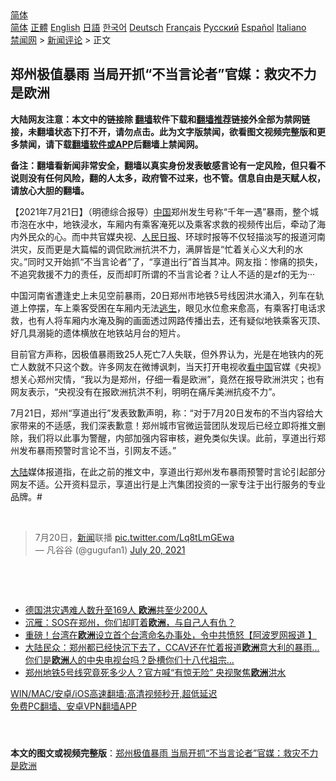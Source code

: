  <!-- 面包屑导航 --> <div class="breadcrumb"><!-- GTranslate: https://gtranslate.io/ -->  <div class="switcher notranslate">  <div class="selected">  <a href="#" onclick="return false;"> 简体</a>  </div>  <div class="option">  <a href="https://www.bannedbook.org" onclick="doGTranslate('zh-CN|zh-CN');jQuery('div.switcher div.selected a').html(jQuery(this).html());return false;" title="简体中文" class="nturl selected"> 简体</a>  <a href="https://www.bannedbook.org/zh-tw/" onclick="doGTranslate('zh-CN|zh-TW');jQuery('div.switcher div.selected a').html(jQuery(this).html());return false;" title="繁體中文" class="nturl"> 正體</a>  <a href="https://www.bannedbook.org/en/" onclick="doGTranslate('zh-CN|en');jQuery('div.switcher div.selected a').html(jQuery(this).html());return false;" title="English" class="nturl"> English</a>  <a href="https://www.bannedbook.org/ja/" onclick="doGTranslate('zh-CN|ja');jQuery('div.switcher div.selected a').html(jQuery(this).html());return false;" title="日本語" class="nturl"> 日語</a>  <a href="https://www.bannedbook.org/ko/" onclick="doGTranslate('zh-CN|ko');jQuery('div.switcher div.selected a').html(jQuery(this).html());return false;" title="한국어" class="nturl"> 한국어</a>  <a href="https://www.bannedbook.org/de/" onclick="doGTranslate('zh-CN|de');jQuery('div.switcher div.selected a').html(jQuery(this).html());return false;" title="Deutsch" class="nturl"> Deutsch</a>  <a href="https://www.bannedbook.org/fr/" onclick="doGTranslate('zh-CN|fr');jQuery('div.switcher div.selected a').html(jQuery(this).html());return false;" title="Français" class="nturl"> Français</a>  <a href="https://www.bannedbook.org/ru/" onclick="doGTranslate('zh-CN|ru');jQuery('div.switcher div.selected a').html(jQuery(this).html());return false;" title="Русский" class="nturl"> Русский</a>  <a href="https://www.bannedbook.org/es/" onclick="doGTranslate('zh-CN|es');jQuery('div.switcher div.selected a').html(jQuery(this).html());return false;" title="Español" class="nturl"> Español</a>  <a href="https://www.bannedbook.org/it/" onclick="doGTranslate('zh-CN|it');jQuery('div.switcher div.selected a').html(jQuery(this).html());return false;" title="Italiano" class="nturl"> Italiano</a>  </div>  </div>      <div class='breadcrumb-sub'><!-- Breadcrumb NavXT 6.3.0 --> <a href="https://www.bannedbook.org/" class="home">禁闻网</a> &gt; <a href="https://www.bannedbook.org/bnews/comments/" class="category">新闻评论</a> &gt; 正文</div></div><h2>郑州极值暴雨 当局开抓“不当言论者”官媒：救灾不力是欧洲</h2> <p class="notice"><b>大陆网友注意：本文中的链接除 <a href="https://github.com/bannedbook/fanqiang" >翻墙</a>软件下载和<a href="https://github.com/killgcd/justmysocks/blob/master/README.md">翻墙推荐</a>链接外全部为禁网链接，未翻墙状态下打不开，请勿点击。此为文字版禁闻，欲看图文视频完整版和更多禁闻，请下载<a href="https://github.com/bannedbook/fanqiang">翻墙软件或APP</a>后翻墙上禁闻网。</p><p>备注：翻墙看新闻非常安全，翻墙以真实身份发表敏感言论有一定风险，但只看不说则没有任何风险，翻的人太多，政府管不过来，也不管。信息自由是天赋人权，请放心大胆的翻墙。</b></p>  <div class="entry"> <p>              <a href="https://i0.wp.com/upload-images-bucket-v64rleca837do.s3.eu-west-1.amazonaws.com/wp-content/uploads/2021/07/21114124/0721-%E4%B8%8D%E5%BD%93-tu.jpg?fit=1280%2C720&#038;ssl=1" data-caption=""></a>                            </p> <p>【2021年7月21日】（明德综合报导）<span class='wp_keywordlink_affiliate'><a href="https://www.bannedbook.org/" title="中国" target="_blank">中国</a></span>郑州发生号称“千年一遇”暴雨，整个城市泡在水中，地铁浸水，车厢内有乘客淹死以及乘客求救的视频传出后，牵动了海内外民众的心。而中共官媒央视、<span class='wp_keywordlink'><a href="https://www.bannedbook.org/forum2/topic109.html" title="透视人民日报" target="_blank">人民日报</a></span>、环球时报等不仅轻描淡写的报道河南洪灾，反而更是大篇幅的调侃欧洲抗洪不力，满屏皆是“忙着关心义大利的水灾。”同时又开始抓“不当言论者”了，“享道出行”首当其冲。网友指：惨痛的损失，不追究救援不力的责任，反而却盯所谓的不当言论者？让人不适的是zf的无为···</p> <p> </p>  <p>中国河南省遭逢史上未见空前暴雨，20日郑州市地铁5号线因洪水涌入，列车在轨道上停摆，车上乘客受困在车厢内无法<span class='wp_keywordlink'><a href="https://www.bannedbook.org/forum5/topic38.html" title="劫难逃生有秘诀" target="_blank">逃生</a></span>，眼见水位愈来愈高，有乘客打电话求救，也有人将车厢内水淹及胸的画面透过网路传播出去，还有疑似地铁乘客灭顶、好几具溺毙的遗体横放在地铁站月台的短片。</p> <p>目前官方声称，因极值暴雨致25人死亡7人失联，但外界认为，光是在地铁内的死亡人数就不只这个数。许多网友在微博讽刺，当天打开电视收<span class='wp_keywordlink_affiliate'><a href="https://www.secretchina.com/" title="看中国" target="_blank">看中国</a></span>官媒《央视》想关心郑州灾情，“我以为是郑州，仔细一看是欧洲”，竟然在报导欧洲洪灾；也有网友表示，“央视没有在报欧洲抗洪不利，明明在痛斥美洲抗疫不力”。</p> <p>7月21日，郑州“享道出行”发表致歉声明，称：“对于7月20日发布的不当内容给大家带来的不适感，我们深表歉意！郑州城市官微运营团队发现后已经立即将推文删除，我们将以此事为警醒，内部加强内容审核，避免类似失误。此前，享道出行郑州发布暴雨预警时言论不当，引网友不适。”</p>  <p><span class='wp_keywordlink_affiliate'><a href="https://www.bannedbook.org/" title="大陆" target="_blank">大陆</a></span>媒体报道指，在此之前的推文中，享道出行郑州发布暴雨预警时言论引起部分网友不适。公开资料显示，享道出行是上汽集团投资的一家专注于出行服务的专业品牌。#</p> <p>&nbsp;</p> <blockquote class="twitter-tweet" data-width="550" data-dnt="true"> 7月20日，<span class='wp_keywordlink_affiliate'><a href="https://www.bannedbook.org/" title="新闻">新闻</a></span>联播 <a href="https://t.co/Lq8tLmGEwa">pic.twitter.com/Lq8tLmGEwa</a><br/> &mdash; 凡谷谷 (@gugufan1) <a href="https://twitter.com/gugufan1/status/1417530091475591170?ref_src=twsrc%5Etfw">July 20, 2021</a><br/> </blockquote> <p>&nbsp;</p>  <p>&nbsp;</p> <ul class='op-related-articles' title='相关阅读'> <li><a href='https://www.bannedbook.org/bnews/baitai/20210721/1591427.html' target='_blank'>德国洪灾遇难人数升至169人 <b>欧洲</b>共至少200人</a></li> <li><a href='https://www.bannedbook.org/bnews/baitai/20210721/1591392.html' target='_blank'>沉雁：SOS在郑州，你们却盯着<b>欧洲</b>，与自己人有仇？</a></li> <li><a href='https://www.bannedbook.org/bnews/cnnews/20210721/1591097.html' target='_blank'>重磅！台湾在<b>欧洲</b>设立首个台湾命名办事处，令中共愤怒【阿波罗网报道 】</a></li> <li><a href='https://www.bannedbook.org/bnews/bannedvideo/20210721/1591072.html' target='_blank'>大陆民众：郑州都已经快沉下去了，CCAV还在忙着报道<b>欧洲</b>意大利的暴雨...你们是<b>欧洲</b>人的中央电视台吗？卧槽你们十八代祖宗...</a></li> <li><a href='https://www.bannedbook.org/bnews/comments/20210721/1591050.html' target='_blank'>郑州地铁5号线究竟死多少人？官方喊“有惊无险” 央视聚焦<b>欧洲</b>洪水</a></li> </ul> <p class="texttj"> <a href="https://github.com/bannedbook/fanqiang/wiki/V2ray%E6%9C%BA%E5%9C%BA" target="_blank">WIN/MAC/安卓/iOS高速翻墙:高清视频秒开,超低延迟</a><br/> <a href="https://github.com/bannedbook/fanqiang/wiki/%E7%A6%81%E9%97%BB%E7%BD%91%E5%AE%89%E5%8D%93%E7%BF%BB%E5%A2%99%E6%96%B0%E9%97%BBAPP" target="_blank">免费PC翻墙、安卓VPN翻墙APP</a></p><p>&nbsp;</p> <a name='sharetosocial'></a>  <div style="margin-bottom:5px;padding-bottom:5px;clear:both"> <div id="archive-pix-1" class="banner-ads"> <!-- AuctionX Display platform tag START --> <div id="26318x728x90x621x_ADSLOT2" clicktrack="%%CLICK_URL_ESC%%"></div> <!-- AuctionX Display platform tag END --> </div> <div id="archive-pix-2" class="banner-ads"> <!-- AuctionX Display platform tag START --> <div id="26315x300x250x621x_ADSLOT2" clicktrack="%%CLICK_URL_ESC%%"></div> <!-- AuctionX Display platform tag END --> </div> </div>  <div id="archive-pix-1" class="banner-ads"> <!-- AuctionX Display platform tag START --> <div id="26318x728x90x621x_ADSLOT3" clicktrack="%%CLICK_URL_ESC%%"></div> <!-- AuctionX Display platform tag END --> </div> <div><b>本文的图文或视频完整版</b>：<a href='https://www.bannedbook.org/bnews/comments/20210721/1591466.html'>郑州极值暴雨 当局开抓“不当言论者”官媒：救灾不力是欧洲</a></div>  </div><!--END ENTRY--> 